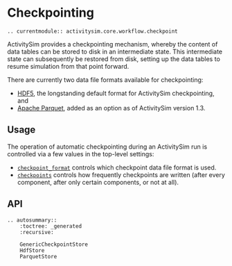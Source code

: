 # Checkpointing

```{eval-rst}
.. currentmodule:: activitysim.core.workflow.checkpoint
```

ActivitySim provides a checkpointing mechanism, whereby the content of data tables
can be stored to disk in an intermediate state.  This intermediate state can
subsequently be restored from disk, setting up the data tables to resume
simulation from that point forward.

There are currently two data file formats available for checkpointing:

- [HDF5](https://www.hdfgroup.org/solutions/hdf5/), the longstanding default
  format for ActivitySim checkpointing, and
- [Apache Parquet](https://parquet.apache.org/), added as an option as of
  ActivitySim version 1.3.

## Usage

The operation of automatic checkpointing during an ActivitySim run is controlled
via a few values in the top-level settings:

- [`checkpoint_format`](activitysim.core.configuration.Settings.checkpoint_format)
  controls which checkpoint data file format is used.
- [`checkpoints`](activitysim.core.configuration.Settings.checkpoints)
  controls how frequently checkpoints are written (after every component, after
  only certain components, or not at all).


## API

```{eval-rst}
.. autosummary::
    :toctree: _generated
    :recursive:

    GenericCheckpointStore
    HdfStore
    ParquetStore
```
